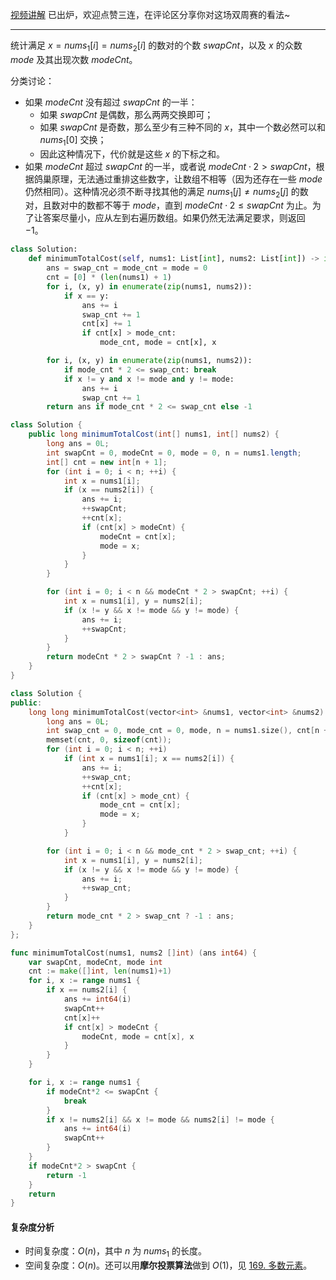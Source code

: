 [视频讲解](https://www.bilibili.com/video/BV1kR4y1r7Df/) 已出炉，欢迎点赞三连，在评论区分享你对这场双周赛的看法~

---

统计满足 $x=\textit{nums}_1[i]=\textit{nums}_2[i]$ 的数对的个数 $\textit{swapCnt}$，以及 $x$ 的众数 $\textit{mode}$ 及其出现次数 $\textit{modeCnt}$。

分类讨论：
- 如果 $\textit{modeCnt}$ 没有超过 $\textit{swapCnt}$ 的一半：
  - 如果 $\textit{swapCnt}$ 是偶数，那么两两交换即可；
  - 如果 $\textit{swapCnt}$ 是奇数，那么至少有三种不同的 $x$，其中一个数必然可以和 $\textit{nums}_1[0]$ 交换；
  - 因此这种情况下，代价就是这些 $x$ 的下标之和。
- 如果 $\textit{modeCnt}$ 超过 $\textit{swapCnt}$ 的一半，或者说 $\textit{modeCnt}\cdot 2 > \textit{swapCnt}$，根据鸽巢原理，无法通过重排这些数字，让数组不相等（因为还存在一些 $\textit{mode}$ 仍然相同）。这种情况必须不断寻找其他的满足 $\textit{nums}_1[j]\ne\textit{nums}_2[j]$ 的数对，且数对中的数都不等于 $\textit{mode}$，直到 $\textit{modeCnt}\cdot 2 \le \textit{swapCnt}$ 为止。为了让答案尽量小，应从左到右遍历数组。如果仍然无法满足要求，则返回 $-1$。

```py [sol1-Python3]
class Solution:
    def minimumTotalCost(self, nums1: List[int], nums2: List[int]) -> int:
        ans = swap_cnt = mode_cnt = mode = 0
        cnt = [0] * (len(nums1) + 1)
        for i, (x, y) in enumerate(zip(nums1, nums2)):
            if x == y:
                ans += i
                swap_cnt += 1
                cnt[x] += 1
                if cnt[x] > mode_cnt:
                    mode_cnt, mode = cnt[x], x

        for i, (x, y) in enumerate(zip(nums1, nums2)):
            if mode_cnt * 2 <= swap_cnt: break
            if x != y and x != mode and y != mode:
                ans += i
                swap_cnt += 1
        return ans if mode_cnt * 2 <= swap_cnt else -1
```

```java [sol1-Java]
class Solution {
    public long minimumTotalCost(int[] nums1, int[] nums2) {
        long ans = 0L;
        int swapCnt = 0, modeCnt = 0, mode = 0, n = nums1.length;
        int[] cnt = new int[n + 1];
        for (int i = 0; i < n; ++i) {
            int x = nums1[i];
            if (x == nums2[i]) {
                ans += i;
                ++swapCnt;
                ++cnt[x];
                if (cnt[x] > modeCnt) {
                    modeCnt = cnt[x];
                    mode = x;
                }
            }
        }

        for (int i = 0; i < n && modeCnt * 2 > swapCnt; ++i) {
            int x = nums1[i], y = nums2[i];
            if (x != y && x != mode && y != mode) {
                ans += i;
                ++swapCnt;
            }
        }
        return modeCnt * 2 > swapCnt ? -1 : ans;
    }
}
```

```cpp [sol1-C++]
class Solution {
public:
    long long minimumTotalCost(vector<int> &nums1, vector<int> &nums2) {
        long ans = 0L;
        int swap_cnt = 0, mode_cnt = 0, mode, n = nums1.size(), cnt[n + 1];
        memset(cnt, 0, sizeof(cnt));
        for (int i = 0; i < n; ++i)
            if (int x = nums1[i]; x == nums2[i]) {
                ans += i;
                ++swap_cnt;
                ++cnt[x];
                if (cnt[x] > mode_cnt) {
                    mode_cnt = cnt[x];
                    mode = x;
                }
            }

        for (int i = 0; i < n && mode_cnt * 2 > swap_cnt; ++i) {
            int x = nums1[i], y = nums2[i];
            if (x != y && x != mode && y != mode) {
                ans += i;
                ++swap_cnt;
            }
        }
        return mode_cnt * 2 > swap_cnt ? -1 : ans;
    }
};
```

```go [sol1-Go]
func minimumTotalCost(nums1, nums2 []int) (ans int64) {
	var swapCnt, modeCnt, mode int
	cnt := make([]int, len(nums1)+1)
	for i, x := range nums1 {
		if x == nums2[i] {
			ans += int64(i)
			swapCnt++
			cnt[x]++
			if cnt[x] > modeCnt {
				modeCnt, mode = cnt[x], x
			}
		}
	}

	for i, x := range nums1 {
		if modeCnt*2 <= swapCnt {
			break
		}
		if x != nums2[i] && x != mode && nums2[i] != mode {
			ans += int64(i)
			swapCnt++
		}
	}
	if modeCnt*2 > swapCnt {
		return -1
	}
	return
}
```

#### 复杂度分析

- 时间复杂度：$O(n)$，其中 $n$ 为 $\textit{nums}_1$ 的长度。
- 空间复杂度：$O(n)$。还可以用**摩尔投票算法**做到 $O(1)$，见 [169. 多数元素](https://leetcode.cn/problems/majority-element/)。
